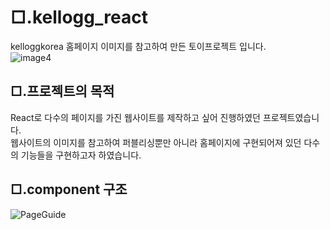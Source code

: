 # □.kellogg_react
kelloggkorea 홈페이지 이미지를 참고하여 만든 토이프로젝트 입니다.
<br/>
![image4](https://user-images.githubusercontent.com/104630719/166416971-3668392e-f4e7-49ff-b2fc-b3475e68a376.png)

## □.프로젝트의 목적
React로 다수의 페이지를 가진 웹사이트를 제작하고 싶어 진행하였던 프로젝트였습니다.
<br/>
웹사이트의 이미지를 참고하여  퍼블리싱뿐만 아니라  홈페이지에 구현되어져 있던
다수의 기능들을 구현하고자 하였습니다.<br/>


## □.component 구조

![PageGuide](https://user-images.githubusercontent.com/104630719/166416060-b97818a6-5635-4917-b2e0-eaae1552b886.png)


